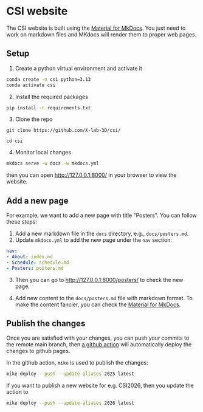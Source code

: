 # CSI website

The CSI website is built using the [Material for MkDocs](https://squidfunk.github.io/mkdocs-material/).
You just need to work on markdown files and MKdocs will render them to proper web pages.


## Setup


1. Create a python virtual environment and activate it

```bash
conda create -n csi python=3.13
conda activate csi
```

2. Install the required packages
```bash
pip install -r requirements.txt
```

3. Clone the repo

```
git clone https://github.com/X-lab-3D/csi/

cd csi
```

4. Monitor local changes

```bash
mkdocs serve -w docs -w mkdocs.yml
```

then you can open http://127.0.0.1:8000/ in your browser to view the website.

## Add a new page

For example, we want to add a new page with title "Posters". You can follow these steps:

1. Add a new markdown file in the `docs` directory, e.g., `docs/posters.md`.
2. Update `mkdocs.yml` to add the new page under the `nav` section:

```yaml
nav:
- About: index.md
- Schedule: schedule.md
- Posters: posters.md
```

3. Then you can go to http://127.0.0.1:8000/posters/ to check the new page.

4. Add new content to the `docs/posters.md` file with markdown format. To make the content fancier, you can check the [Material for MkDocs](https://squidfunk.github.io/mkdocs-material/).

## Publish the changes

Once you are satisfied with your changes, you can push your commits to the remote main branch, then [a github action](./.github/workflows/deploy.yml) will automatically deploy the changes to github pages.

In the github action, `mike` is used to publish the changes:

```bash
mike deploy --push --update-aliases 2025 latest
```

If you want to publish a new website for e.g. CSI2026, then you update the action to
```bash
mike deploy --push --update-aliases 2026 latest
```